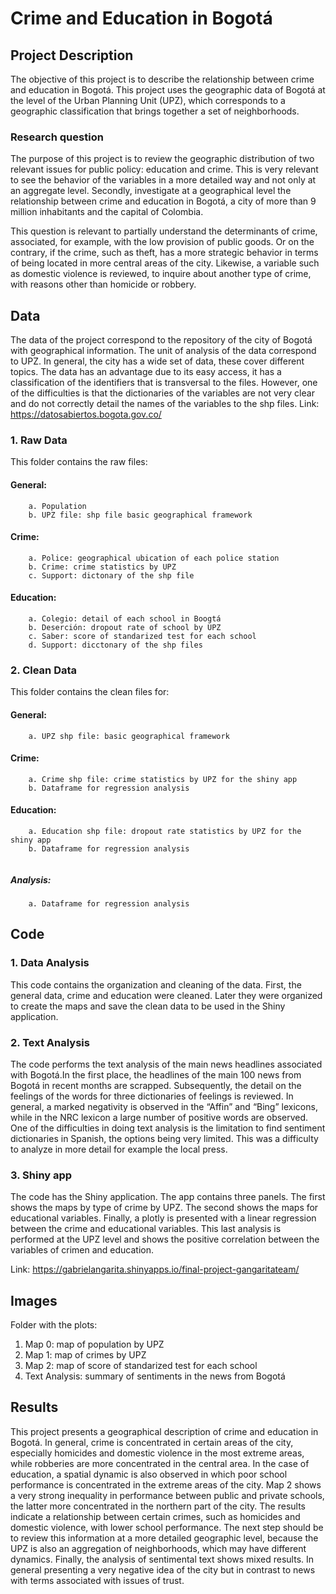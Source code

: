 Crime and Education in Bogotá
================

## Project Description

The objective of this project is to describe the relationship between
crime and education in Bogotá. This project uses the geographic data of
Bogotá at the level of the Urban Planning Unit (UPZ), which corresponds
to a geographic classification that brings together a set of
neighborhoods.

### Research question

The purpose of this project is to review the geographic distribution of
two relevant issues for public policy: education and crime. This is very
relevant to see the behavior of the variables in a more detailed way and
not only at an aggregate level. Secondly, investigate at a geographical
level the relationship between crime and education in Bogotá, a city of
more than 9 million inhabitants and the capital of Colombia.

This question is relevant to partially understand the determinants of
crime, associated, for example, with the low provision of public goods.
Or on the contrary, if the crime, such as theft, has a more strategic
behavior in terms of being located in more central areas of the city.
Likewise, a variable such as domestic violence is reviewed, to inquire
about another type of crime, with reasons other than homicide or
robbery.

## Data

The data of the project correspond to the repository of the city of
Bogotá with geographical information. The unit of analysis of the data
correspond to UPZ. In general, the city has a wide set of data, these
cover different topics. The data has an advantage due to its easy
access, it has a classification of the identifiers that is transversal
to the files. However, one of the difficulties is that the dictionaries
of the variables are not very clear and do not correctly detail the
names of the variables to the shp files. Link:
<https://datosabiertos.bogota.gov.co/>

### 1\. Raw Data

This folder contains the raw files:

#### General:

``` 
    a. Population
    b. UPZ file: shp file basic geographical framework
```

#### Crime:

``` 
    a. Police: geographical ubication of each police station
    b. Crime: crime statistics by UPZ
    c. Support: dictonary of the shp file
```

#### Education:

``` 
    a. Colegio: detail of each school in Boogtá
    b. Deserción: dropout rate of school by UPZ 
    c. Saber: score of standarized test for each school
    d. Support: dicctonary of the shp files
```

### 2\. Clean Data

This folder contains the clean files for:

#### General:

``` 
    a. UPZ shp file: basic geographical framework
```

#### Crime:

``` 
    a. Crime shp file: crime statistics by UPZ for the shiny app
    b. Dataframe for regression analysis
```

#### Education:

``` 
    a. Education shp file: dropout rate statistics by UPZ for the shiny app
    b. Dataframe for regression analysis
    
```

##### Analysis:

``` 
    a. Dataframe for regression analysis
```

## Code

### 1\. Data Analysis

This code contains the organization and cleaning of the data. First, the
general data, crime and education were cleaned. Later they were
organized to create the maps and save the clean data to be used in the
Shiny application.

### 2\. Text Analysis

The code performs the text analysis of the main news headlines
associated with Bogotá.In the first place, the headlines of the main 100
news from Bogotá in recent months are scrapped. Subsequently, the detail
on the feelings of the words for three dictionaries of feelings is
reviewed. In general, a marked negativity is observed in the “Affin” and
“Bing” lexicons, while in the NRC lexicon a large number of positive
words are observed. One of the difficulties in doing text analysis is
the limitation to find sentiment dictionaries in Spanish, the options
being very limited. This was a difficulty to analyze in more detail for
example the local press.

### 3\. Shiny app

The code has the Shiny application. The app contains three panels. The
first shows the maps by type of crime by UPZ. The second shows the maps
for educational variables. Finally, a plotly is presented with a linear
regression between the crime and educational variables. This last
analysis is performed at the UPZ level and shows the positive
correlation between the variables of crimen and education.

Link:
<https://gabrielangarita.shinyapps.io/final-project-gangaritateam/>

## Images

Folder with the plots:

1.  Map 0: map of population by UPZ
2.  Map 1: map of crimes by UPZ
3.  Map 2: map of score of standarized test for each school
4.  Text Analysis: summary of sentiments in the news from Bogotá

## Results

This project presents a geographical description of crime and education
in Bogotá. In general, crime is concentrated in certain areas of the
city, especially homicides and domestic violence in the most extreme
areas, while robberies are more concentrated in the central area. In the
case of education, a spatial dynamic is also observed in which poor
school performance is concentrated in the extreme areas of the city. Map
2 shows a very strong inequality in performance between public and
private schools, the latter more concentrated in the northern part of
the city. The results indicate a relationship between certain crimes,
such as homicides and domestic violence, with lower school performance.
The next step should be to review this information at a more detailed
geographic level, because the UPZ is also an aggregation of
neighborhoods, which may have different dynamics. Finally, the analysis
of sentimental text shows mixed results. In general presenting a very
negative idea of the city but in contrast to news with terms associated
with issues of trust.
